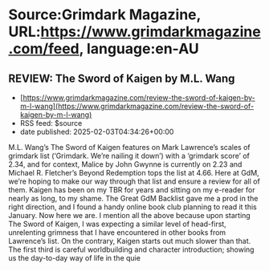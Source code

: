 # Source:Grimdark Magazine, URL:https://www.grimdarkmagazine.com/feed, language:en-AU

## REVIEW: The Sword of Kaigen by M.L. Wang
 - [https://www.grimdarkmagazine.com/review-the-sword-of-kaigen-by-m-l-wang](https://www.grimdarkmagazine.com/review-the-sword-of-kaigen-by-m-l-wang)
 - RSS feed: $source
 - date published: 2025-02-03T04:34:26+00:00

<p>M.L. Wang’s The Sword of Kaigen features on Mark Lawrence’s scales of grimdark list (‘Grimdark. We’re nailing it down’) with a ‘grimdark score’ of 2.34, and for context, Malice by John Gwynne is currently on 2.23 and Michael R. Fletcher’s Beyond Redemption tops the list at 4.66. Here at GdM, we’re hoping to make our way through that list and ensure a review for all of them. Kaigen has been on my TBR for years and sitting on my e-reader for nearly as long, to my shame. The Great GdM Backlist gave me a prod in the right direction, and I found a handy online book club planning to read it this January. Now here we are. I mention all the above because upon starting The Sword of Kaigen, I was expecting a similar level of head-first, unrelenting grimness that I have encountered in other books from Lawrence’s list. On the contrary, Kaigen starts out much slower than that. The first third is careful worldbuilding and character introduction; showing us the day-to-day way of life in the quie

